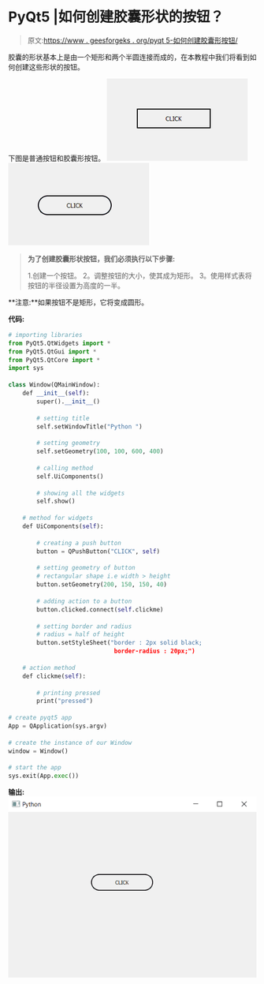 # PyQt5 |如何创建胶囊形状的按钮？

> 原文:[https://www . geesforgeks . org/pyqt 5-如何创建胶囊形按钮/](https://www.geeksforgeeks.org/pyqt5-how-to-create-capsule-shaped-push-button/)

胶囊的形状基本上是由一个矩形和两个半圆连接而成的，在本教程中我们将看到如何创建这些形状的按钮。

下图是普通按钮和胶囊形按钮。
![](img/97be2e4b058e69326a41e6c2dd9713c4.png) ![](img/583aa3d45ade10d568b16ee50c08c50d.png)

> **为了创建胶囊形状按钮，我们必须执行以下步骤:**
> 
> 1.创建一个按钮。
> 2。调整按钮的大小，使其成为矩形。
> 3。使用样式表将按钮的半径设置为高度的一半。

**注意:**如果按钮不是矩形，它将变成圆形。

**代码:**

```py
# importing libraries
from PyQt5.QtWidgets import * 
from PyQt5.QtGui import * 
from PyQt5.QtCore import * 
import sys

class Window(QMainWindow):
    def __init__(self):
        super().__init__()

        # setting title
        self.setWindowTitle("Python ")

        # setting geometry
        self.setGeometry(100, 100, 600, 400)

        # calling method
        self.UiComponents()

        # showing all the widgets
        self.show()

    # method for widgets
    def UiComponents(self):

        # creating a push button
        button = QPushButton("CLICK", self)

        # setting geometry of button
        # rectangular shape i.e width > height
        button.setGeometry(200, 150, 150, 40)

        # adding action to a button
        button.clicked.connect(self.clickme)

        # setting border and radius
        # radius = half of height
        button.setStyleSheet("border : 2px solid black; 
                              border-radius : 20px;")

    # action method
    def clickme(self):

        # printing pressed
        print("pressed")

# create pyqt5 app
App = QApplication(sys.argv)

# create the instance of our Window
window = Window()

# start the app
sys.exit(App.exec())
```

**输出:**
![](img/f93633f295ca16d4d45d7612a43bad3b.png)